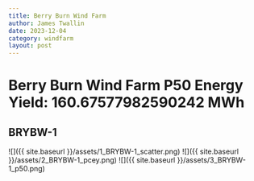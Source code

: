 ```yaml
---
title: Berry Burn Wind Farm
author: James Twallin
date: 2023-12-04
category: windfarm
layout: post
---
```

# Berry Burn Wind Farm P50 Energy Yield: 160.67577982590242 MWh

BRYBW-1
-------------
![]({{ site.baseurl }}/assets/1_BRYBW-1_scatter.png)
![]({{ site.baseurl }}/assets/2_BRYBW-1_pcey.png)
![]({{ site.baseurl }}/assets/3_BRYBW-1_p50.png)


